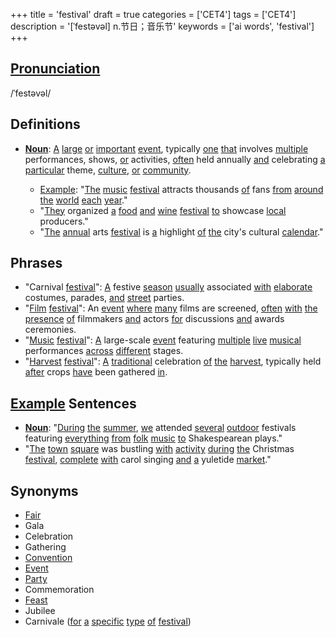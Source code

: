 +++
title = 'festival'
draft = true
categories = ['CET4']
tags = ['CET4']
description = '[ˈfestəvəl] n.节日；音乐节'
keywords = ['ai words', 'festival']
+++

## [Pronunciation](/post/pronunciation/)
/ˈfestəvəl/

## Definitions
- **[Noun](/post/noun/)**: [A](/post/a/) [large](/post/large/) [or](/post/or/) [important](/post/important/) [event](/post/event/), typically [one](/post/one/) [that](/post/that/) involves [multiple](/post/multiple/) performances, shows, [or](/post/or/) activities, [often](/post/often/) held annually [and](/post/and/) celebrating [a](/post/a/) [particular](/post/particular/) theme, [culture](/post/culture/), [or](/post/or/) [community](/post/community/). 

  - [Example](/post/example/): "[The](/post/the/) [music](/post/music/) [festival](/post/festival/) attracts thousands [of](/post/of/) fans [from](/post/from/) [around](/post/around/) [the](/post/the/) [world](/post/world/) [each](/post/each/) [year](/post/year/)."
  - "[They](/post/they/) organized [a](/post/a/) [food](/post/food/) [and](/post/and/) [wine](/post/wine/) [festival](/post/festival/) [to](/post/to/) showcase [local](/post/local/) producers."
  - "[The](/post/the/) [annual](/post/annual/) arts [festival](/post/festival/) is [a](/post/a/) highlight [of](/post/of/) [the](/post/the/) city's cultural [calendar](/post/calendar/)."

## Phrases
- "Carnival [festival](/post/festival/)": [A](/post/a/) festive [season](/post/season/) [usually](/post/usually/) associated [with](/post/with/) [elaborate](/post/elaborate/) costumes, parades, [and](/post/and/) [street](/post/street/) parties.
- "[Film](/post/film/) [festival](/post/festival/)": An [event](/post/event/) [where](/post/where/) [many](/post/many/) films are screened, [often](/post/often/) [with](/post/with/) [the](/post/the/) [presence](/post/presence/) [of](/post/of/) filmmakers [and](/post/and/) actors [for](/post/for/) discussions [and](/post/and/) awards ceremonies.
- "[Music](/post/music/) [festival](/post/festival/)": [A](/post/a/) large-scale [event](/post/event/) featuring [multiple](/post/multiple/) [live](/post/live/) [musical](/post/musical/) performances [across](/post/across/) [different](/post/different/) stages.
- "[Harvest](/post/harvest/) [festival](/post/festival/)": [A](/post/a/) [traditional](/post/traditional/) celebration [of](/post/of/) [the](/post/the/) [harvest](/post/harvest/), typically held [after](/post/after/) crops [have](/post/have/) been gathered [in](/post/in/).

## [Example](/post/example/) Sentences
- **[Noun](/post/noun/)**: "[During](/post/during/) [the](/post/the/) [summer](/post/summer/), [we](/post/we/) attended [several](/post/several/) [outdoor](/post/outdoor/) festivals featuring [everything](/post/everything/) [from](/post/from/) [folk](/post/folk/) [music](/post/music/) [to](/post/to/) Shakespearean plays."
- "[The](/post/the/) [town](/post/town/) [square](/post/square/) was bustling [with](/post/with/) [activity](/post/activity/) [during](/post/during/) [the](/post/the/) Christmas [festival](/post/festival/), [complete](/post/complete/) [with](/post/with/) carol singing [and](/post/and/) [a](/post/a/) yuletide [market](/post/market/)."

## Synonyms
- [Fair](/post/fair/)
- Gala
- Celebration
- Gathering
- [Convention](/post/convention/)
- [Event](/post/event/)
- [Party](/post/party/)
- Commemoration
- [Feast](/post/feast/)
- Jubilee
- Carnivale ([for](/post/for/) [a](/post/a/) [specific](/post/specific/) [type](/post/type/) [of](/post/of/) [festival](/post/festival/))
